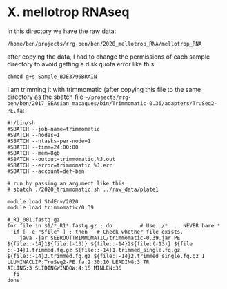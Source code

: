 # X. mellotrop RNAseq


In this directory we have the raw data:
```
/home/ben/projects/rrg-ben/ben/2020_mellotrop_RNA/mellotrop_RNA
```
after copying the data, I had to change the permissions of each sample directory to avoid getting a disk quota error like this:
```
chmod g+s Sample_BJE3796BRAIN
```

I am trimming it with trimmomatic (after copying this file to the same directory as the sbatch file `~/projects/rrg-ben/ben/2017_SEAsian_macaques/bin/Trimmomatic-0.36/adapters/TruSeq2-PE.fa`:
```
#!/bin/sh
#SBATCH --job-name=trimmomatic
#SBATCH --nodes=1
#SBATCH --ntasks-per-node=1
#SBATCH --time=24:00:00
#SBATCH --mem=8gb
#SBATCH --output=trimmomatic.%J.out
#SBATCH --error=trimmomatic.%J.err
#SBATCH --account=def-ben

# run by passing an argument like this
# sbatch ./2020_trimmomatic.sh ../raw_data/plate1

module load StdEnv/2020
module load trimmomatic/0.39

#_R1_001.fastq.gz
for file in $1/*_R1*.fastq.gz ; do         # Use ./* ... NEVER bare *
  if [ -e "$file" ] ; then   # Check whether file exists.
	java -jar $EBROOTTRIMMOMATIC/trimmomatic-0.39.jar PE ${file::-14}1${file:(-13)} ${file::-14}2${file:(-13)} ${file
::-14}1.trimmed.fq.gz ${file::-14}1.trimmed_single.fq.gz ${file::-14}2.trimmed.fq.gz ${file::-14}2.trimmed_single.fq.gz I
LLUMINACLIP:TruSeq2-PE.fa:2:30:10 LEADING:3 TR
AILING:3 SLIDINGWINDOW:4:15 MINLEN:36
  fi
done
```
